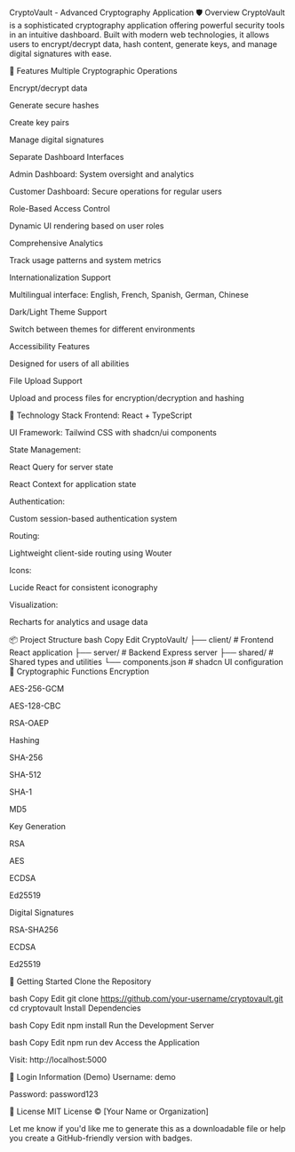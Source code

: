 CryptoVault - Advanced Cryptography Application
🛡️ Overview
CryptoVault is a sophisticated cryptography application offering powerful security tools in an intuitive dashboard. Built with modern web technologies, it allows users to encrypt/decrypt data, hash content, generate keys, and manage digital signatures with ease.

🚀 Features
Multiple Cryptographic Operations

Encrypt/decrypt data

Generate secure hashes

Create key pairs

Manage digital signatures

Separate Dashboard Interfaces

Admin Dashboard: System oversight and analytics

Customer Dashboard: Secure operations for regular users

Role-Based Access Control

Dynamic UI rendering based on user roles

Comprehensive Analytics

Track usage patterns and system metrics

Internationalization Support

Multilingual interface: English, French, Spanish, German, Chinese

Dark/Light Theme Support

Switch between themes for different environments

Accessibility Features

Designed for users of all abilities

File Upload Support

Upload and process files for encryption/decryption and hashing

🧰 Technology Stack
Frontend: React + TypeScript

UI Framework: Tailwind CSS with shadcn/ui components

State Management:

React Query for server state

React Context for application state

Authentication:

Custom session-based authentication system

Routing:

Lightweight client-side routing using Wouter

Icons:

Lucide React for consistent iconography

Visualization:

Recharts for analytics and usage data

📦 Project Structure
bash
Copy
Edit
CryptoVault/
├── client/          # Frontend React application
├── server/          # Backend Express server
├── shared/          # Shared types and utilities
└── components.json  # shadcn UI configuration
🔐 Cryptographic Functions
Encryption

AES-256-GCM

AES-128-CBC

RSA-OAEP

Hashing

SHA-256

SHA-512

SHA-1

MD5

Key Generation

RSA

AES

ECDSA

Ed25519

Digital Signatures

RSA-SHA256

ECDSA

Ed25519

🧪 Getting Started
Clone the Repository

bash
Copy
Edit
git clone https://github.com/your-username/cryptovault.git
cd cryptovault
Install Dependencies

bash
Copy
Edit
npm install
Run the Development Server

bash
Copy
Edit
npm run dev
Access the Application

Visit: http://localhost:5000

🔑 Login Information (Demo)
Username: demo

Password: password123

📄 License
MIT License © [Your Name or Organization]

Let me know if you'd like me to generate this as a downloadable file or help you create a GitHub-friendly version with badges.
